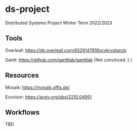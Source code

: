 # ds-project
Distributed Systems Project Winter Term 2022/2023

## Tools

Overleaf: https://de.overleaf.com/6529147816scvkrvstpnzk

Gantt: https://github.com/ganttlab/ganttlab (Not convinced :( )

## Resources

Mosaik: https://mosaik.offis.de/

Ecovisor: https://arxiv.org/abs/2210.04951

## Workflows
TBD
